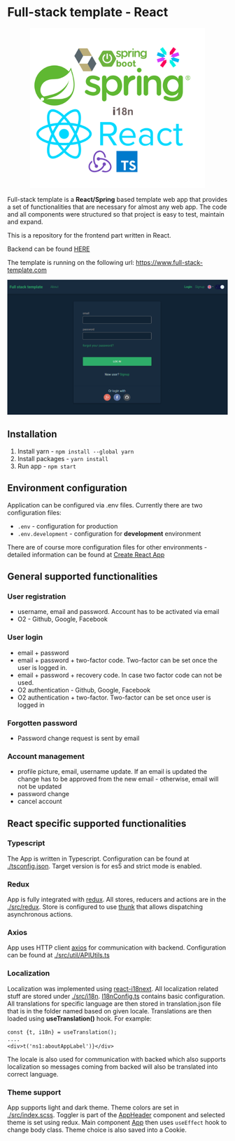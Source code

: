 # Full-stack template - React

<p align="center">
 <img src="./docs/logo.png" width="400">
</p>



Full-stack template is a **React/Spring** based template web app that provides a set of functionalities that are necessary for almost any web app. The code and all components were structured so that project is easy to test, maintain and expand.

This is a repository for the frontend part written in React.

Backend can be found [HERE](https://github.com/yigagilbert/Spring-boot-back-end-project)

The template is running on the following url:  <a href="https://www.full-stack-template.com/" target="_blank">https://www.full-stack-template.com</a>

![frontend-login-page](./docs/frontend-login-page.png)

## Installation

1) Install yarn - `npm install --global yarn`
2) Install packages - `yarn install`
3) Run app - `npm start`

## Environment configuration

Application can be configured via .env files. Currently there are two configuration files:

* `.env` - configuration for production
* `.env.development` - configuration for **development** environment

There are of course more configuration files for other environments - detailed information can be found at [Create React App](https://create-react-app.dev/docs/adding-custom-environment-variables/#what-other-env-files-can-be-used)

## General supported functionalities
### User registration
  * username, email and password. Account has to be activated via email
  * O2 - Github, Google, Facebook
### User login
  * email + password
  * email + password + two-factor code. Two-factor can be set once the user is logged in.
  * email + password + recovery code. In case two factor code can not be used.
  * O2 authentication - Github, Google, Facebook
  * O2 authentication + two-factor. Two-factor can be set once user is logged in
### Forgotten password 
   * Password change request is sent by email
### Account management
  * profile picture, email, username update. If an email is updated the change has to be approved from the new email -
    otherwise, email will not be updated
  * password change
  * cancel account

## React specific supported functionalities

### Typescript

The App is written in Typescript. Configuration can be found at [./tsconfig.json](./tsconfig.json). Target version is for es5 and strict mode is enabled.

### Redux

App is fully integrated with [redux](https://redux.js.org). All stores, reducers and actions are in the [./src/redux](./src/redux). Store is configured to use [thunk](https://github.com/reduxjs/redux-thunk) that allows dispatching asynchronous actions. 

### Axios

App uses HTTP client [axios](https://www.npmjs.com/package/axios) for communication with backend. Configuration can be found at [./src/util/APIUtils.ts](./src/util/APIUtils.ts)

### Localization
  Localization was implemented using  [react-i18next](https://react.i18next.com/). 
  All localization related stuff are stored under [./src/i18n](./src/i18n). [I18nConfig.ts](./src/i18n/I18nConfig.ts) contains basic configuration. All translations for specific language are then stored in translation.json file that is in the folder named based on given locale. 
  Translations are then loaded using **useTranslation()** hook. 
  For example:
  ```
 const {t, i18n} = useTranslation();
  ....
 <div>t('ns1:aboutAppLabel')}</div>
```
The locale is also used for communication with backed which also supports localization so messages coming from backed will also be translated into correct language.

### Theme support
  App supports light and dark theme. Theme colors are set in [./src/index.scss](./src/index.scss). Toggler is part of the [AppHeader](./src/components/navigation/AppHeader.tsx) component and selected theme is set using redux. Main component [App](./src/components/App.tsx) then uses `useEffect` hook to change body class. Theme choice is also saved into a Cookie.

